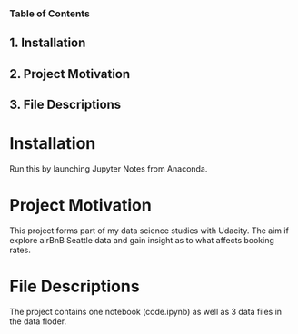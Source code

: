 ### Table of Contents

## 1. Installation
## 2. Project Motivation
## 3. File Descriptions

# Installation

Run this by launching Jupyter Notes from Anaconda.

# Project Motivation

This project forms part of my data science studies with Udacity. The aim if explore airBnB Seattle data and gain insight as to what affects booking rates.

# File Descriptions

The project contains one notebook (code.ipynb) as well as 3 data files in the data floder.

